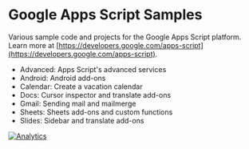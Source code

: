 # Google Apps Script Samples

Various sample code and projects for the Google Apps Script platform. Learn
more at
[https://developers.google.com/apps-script](https://developers.google.com/apps-script).

* Advanced: Apps Script's advanced services
* Android: Android add-ons
* Calendar: Create a vacation calendar
* Docs: Cursor inspector and translate add-ons
* Gmail: Sending mail and mailmerge
* Sheets: Sheets add-ons and custom functions
* Slides: Sidebar and translate add-ons

[![Analytics](https://ga-beacon.appspot.com/UA-42085206-1/google-apps-script-samples)](https://github.com/igrigorik/ga-beacon)
